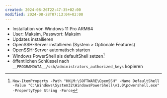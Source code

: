 ```yaml
---
created: 2024-08-26T22:47:35+02:00
modified: 2024-08-28T07:13:04+02:00
---
```


- Installation von Windows 11 Pro ARM64
- User: Maksim, Passwort: Maksim
- Updates installieren
- OpenSSH-Server installieren (System > Optionale Features)
- OpenSSH-Server automatisch starten
- Windows PowerShell als defaultShell setzen[^1]
- öffentlichen Schlüssel nach `__PROGRAMDATA__/ssh/administrators_authorized_keys` kopieren

[^1]: `New-ItemProperty -Path "HKLM:\SOFTWARE\OpenSSH" -Name DefaultShell -Value "C:\Windows\System32\WindowsPowerShell\v1.0\powershell.exe" -PropertyType String -Force`